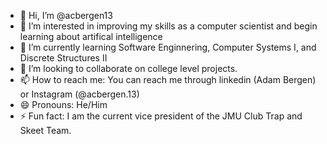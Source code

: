 - 👋 Hi, I’m @acbergen13
- 👀 I’m interested in improving my skills as a computer scientist and begin learning about artifical intelligence
- 🌱 I’m currently learning Software Enginnering, Computer Systems I, and Discrete Structures II
- 💞️ I’m looking to collaborate on college level projects.
- 📫 How to reach me: You can reach me through linkedin (Adam Bergen) or Instagram (@acbergen.13)
- 😄 Pronouns: He/Him
- ⚡ Fun fact: I am the current vice president of the JMU Club Trap and Skeet Team.

<!---
acbergen13/acbergen13 is a ✨ special ✨ repository because its `README.md` (this file) appears on your GitHub profile.
You can click the Preview link to take a look at your changes.
--->
